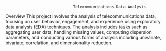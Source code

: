                                   Telecommunications Data Analysis
Overview
This project involves the analysis of telecommunications data, focusing on user behavior, engagement, and experience using exploratory data analysis (EDA) techniques. The analysis includes tasks such as aggregating user data, handling missing values, computing dispersion parameters, and conducting various forms of analysis including univariate, bivariate, correlation, and dimensionality reduction.